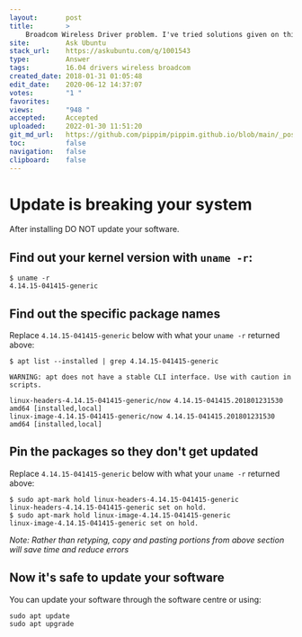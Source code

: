 ```yaml
---
layout:       post
title:        >
    Broadcom Wireless Driver problem. I've tried solutions given on this forum but I can't get it work
site:         Ask Ubuntu
stack_url:    https://askubuntu.com/q/1001543
type:         Answer
tags:         16.04 drivers wireless broadcom
created_date: 2018-01-31 01:05:48
edit_date:    2020-06-12 14:37:07
votes:        "1 "
favorites:    
views:        "948 "
accepted:     Accepted
uploaded:     2022-01-30 11:51:20
git_md_url:   https://github.com/pippim/pippim.github.io/blob/main/_posts/2018/2018-01-31-Broadcom-Wireless-Driver-problem.-I_ve-tried-solutions-given-on-this-forum-but-I-can_t-get-it-work.md
toc:          false
navigation:   false
clipboard:    false
---
```


# Update is breaking your system

After installing DO NOT update your software.

## Find out your kernel version with `uname -r`:

``` 
$ uname -r
4.14.15-041415-generic
```

## Find out the specific package names

Replace `4.14.15-041415-generic` below with what your `uname -r` returned above:

``` 
$ apt list --installed | grep 4.14.15-041415-generic

WARNING: apt does not have a stable CLI interface. Use with caution in scripts.

linux-headers-4.14.15-041415-generic/now 4.14.15-041415.201801231530 amd64 [installed,local]
linux-image-4.14.15-041415-generic/now 4.14.15-041415.201801231530 amd64 [installed,local]
```

## Pin the packages so they don't get updated

Replace `4.14.15-041415-generic` below with what your `uname -r` returned above:

``` 
$ sudo apt-mark hold linux-headers-4.14.15-041415-generic
linux-headers-4.14.15-041415-generic set on hold.
$ sudo apt-mark hold linux-image-4.14.15-041415-generic
linux-image-4.14.15-041415-generic set on hold.
```

*Note: Rather than retyping, copy and pasting portions from above section will save time and reduce errors*

## Now it's safe to update your software

You can update your software through the software centre or using:

``` 
sudo apt update
sudo apt upgrade
```
